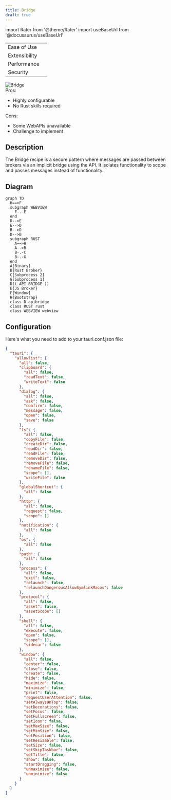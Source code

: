 ```yaml
---
title: Bridge
draft: true
---
```


import Rater from '@theme/Rater'
import useBaseUrl from '@docusaurus/useBaseUrl'

<div className="row">
  <div className="col col--4">
    <table>
      <tr>
        <td>Ease of Use</td>
        <td><Rater value="3"/></td>
      </tr>
      <tr>
        <td>Extensibility</td>
        <td><Rater value="5"/></td>
      </tr>
      <tr>
        <td>Performance</td>
        <td><Rater value="4"/></td>
      </tr>
      <tr>
        <td>Security</td>
        <td><Rater value="4"/></td>
      </tr>
    </table>
  </div>
  <div className="col col--4 pattern-logo">
    <img src={useBaseUrl('img/recipes/Bridge.svg')} alt="Bridge" />
  </div>
    <div className="col col--4">
    Pros:
    <ul>
      <li>Highly configurable</li>
      <li>No Rust skills required</li>
    </ul>
    Cons:
    <ul>
      <li>Some WebAPIs unavailable</li>
      <li>Challenge to implement</li>
    </ul>
  </div>
</div>

## Description

The Bridge recipe is a secure pattern where messages are passed between brokers via an implicit bridge using the API. It isolates functionality to scope and passes messages instead of functionality.

## Diagram

```mermaid
graph TD
  H==>F
  subgraph WEBVIEW
    F-.-E
  end
  D-->E
  E-->D
  B-->D
  D-->B
  subgraph RUST
    A==>H
    A-->B
    B-.-C
    B-.-G
  end
  A[Binary]
  B{Rust Broker}
  C[Subprocess 2]
  G[Subprocess 1]
  D(( API BRIDGE ))
  E{JS Broker}
  F[Window]
  H{Bootstrap}
  class D apibridge
  class RUST rust
  class WEBVIEW webview
```

## Configuration

Here's what you need to add to your tauri.conf.json file:

```json
{
  "tauri": {
    "allowlist": {
      "all": false,
      "clipboard": {
        "all": false,
        "readText": false,
        "writeText": false
      },
      "dialog": {
        "all": false,
        "ask": false,
        "confirm": false,
        "message": false,
        "open": false,
        "save": false
      },
      "fs": {
        "all": false,
        "copyFile": false,
        "createDir": false,
        "readDir": false,
        "readFile": false,
        "removeDir": false,
        "removeFile": false,
        "renameFile": false,
        "scope": [],
        "writeFile": false
      },
      "globalShortcut": {
        "all": false
      },
      "http": {
        "all": false,
        "request": false,
        "scope": []
      },
      "notification": {
        "all": false
      },
      "os": {
        "all": false
      },
      "path": {
        "all": false
      },
      "process": {
        "all": false,
        "exit": false,
        "relaunch": false,
        "relaunchDangerousAllowSymlinkMacos": false
      },
      "protocol": {
        "all": false,
        "asset": false,
        "assetScope": []
      },
      "shell": {
        "all": false,
        "execute": false,
        "open": false,
        "scope": [],
        "sidecar": false
      },
      "window": {
        "all": false,
        "center": false,
        "close": false,
        "create": false,
        "hide": false,
        "maximize": false,
        "minimize": false,
        "print": false,
        "requestUserAttention": false,
        "setAlwaysOnTop": false,
        "setDecorations": false,
        "setFocus": false,
        "setFullscreen": false,
        "setIcon": false,
        "setMaxSize": false,
        "setMinSize": false,
        "setPosition": false,
        "setResizable": false,
        "setSize": false,
        "setSkipTaskbar": false,
        "setTitle": false,
        "show": false,
        "startDragging": false,
        "unmaximize": false,
        "unminimize": false
      }
    }
  }
}
```

